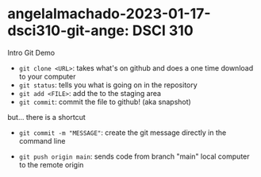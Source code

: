 # angelalmachado-2023-01-17-dsci310-git-ange: DSCI 310
Intro Git Demo

- `git clone <URL>`: takes what's on github and does a one time download to your computer
- `git status`: tells you what is going on in the repository
- `git add <FILE>`: add the <FILE> to the staging area
- `git commit`: commit the file to github! (aka snapshot)

but... there is a shortcut 
- `git commit -m "MESSAGE"`: create the git message directly in the command line
  
- `git push origin main`:  sends code from branch "main" local computer to the remote origin
